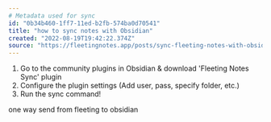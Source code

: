 ```yaml
---
# Metadata used for sync
id: "0b34b460-1ff7-11ed-b2fb-574ba0d70541"
title: "how to sync notes with Obsidian"
created: "2022-08-19T19:42:22.374Z"
source: "https://fleetingnotes.app/posts/sync-fleeting-notes-with-obsidian/"
---
```

1. Go to the community plugins in Obsidian & download 'Fleeting Notes Sync' plugin
2. Configure the plugin settings (Add user, pass, specify folder, etc.)
3. Run the sync command!

one way send from fleeting to obsidian